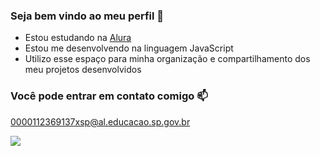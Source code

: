 ### Seja bem vindo ao meu perfil 💙

- Estou estudando na [Alura](https://www.alura.com.br/)
- Estou me desenvolvendo na linguagem JavaScript
- Utilizo esse espaço para minha organização e compartilhamento dos meu projetos desenvolvidos

### Você pode entrar em contato comigo 📫

0000112369137xsp@al.educacao.sp.gov.br

![](https://tenor.com/pt-BR/view/cony-brown-flying-kiss-love-gif-20078542)
